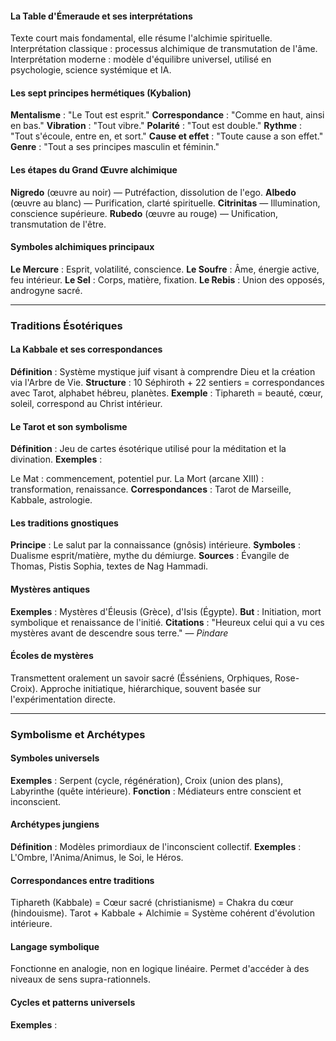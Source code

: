 
#### La Table d'Émeraude et ses interprétations

Texte court mais fondamental, elle résume l'alchimie spirituelle.
Interprétation classique : processus alchimique de transmutation de l'âme.
Interprétation moderne : modèle d'équilibre universel, utilisé en psychologie, science systémique et IA.

#### Les sept principes hermétiques (Kybalion)

**Mentalisme** : "Le Tout est esprit."
**Correspondance** : "Comme en haut, ainsi en bas."
**Vibration** : "Tout vibre."
**Polarité** : "Tout est double."
**Rythme** : "Tout s'écoule, entre en, et sort."
**Cause et effet** : "Toute cause a son effet."
**Genre** : "Tout a ses principes masculin et féminin."

#### Les étapes du Grand Œuvre alchimique

**Nigredo** (œuvre au noir) — Putréfaction, dissolution de l'ego.
**Albedo** (œuvre au blanc) — Purification, clarté spirituelle.
**Citrinitas** — Illumination, conscience supérieure.
**Rubedo** (œuvre au rouge) — Unification, transmutation de l'être.

#### Symboles alchimiques principaux

**Le Mercure** : Esprit, volatilité, conscience.
**Le Soufre** : Âme, énergie active, feu intérieur.
**Le Sel** : Corps, matière, fixation.
**Le Rebis** : Union des opposés, androgyne sacré.

---

### Traditions Ésotériques

#### La Kabbale et ses correspondances

**Définition** : Système mystique juif visant à comprendre Dieu et la création via l'Arbre de Vie.
**Structure** : 10 Séphiroth + 22 sentiers = correspondances avec Tarot, alphabet hébreu, planètes.
**Exemple** : Tiphareth = beauté, cœur, soleil, correspond au Christ intérieur.

#### Le Tarot et son symbolisme

**Définition** : Jeu de cartes ésotérique utilisé pour la méditation et la divination.
**Exemples** :

Le Mat : commencement, potentiel pur.
La Mort (arcane XIII) : transformation, renaissance.
**Correspondances** : Tarot de Marseille, Kabbale, astrologie.

#### Les traditions gnostiques

**Principe** : Le salut par la connaissance (gnôsis) intérieure.
**Symboles** : Dualisme esprit/matière, mythe du démiurge.
**Sources** : Évangile de Thomas, Pistis Sophia, textes de Nag Hammadi.

#### Mystères antiques

**Exemples** : Mystères d'Éleusis (Grèce), d'Isis (Égypte).
**But** : Initiation, mort symbolique et renaissance de l'initié.
**Citations** : "Heureux celui qui a vu ces mystères avant de descendre sous terre." — *Pindare*

#### Écoles de mystères

Transmettent oralement un savoir sacré (Ésséniens, Orphiques, Rose-Croix).
Approche initiatique, hiérarchique, souvent basée sur l'expérimentation directe.

---

### Symbolisme et Archétypes

#### Symboles universels

**Exemples** : Serpent (cycle, régénération), Croix (union des plans), Labyrinthe (quête intérieure).
**Fonction** : Médiateurs entre conscient et inconscient.

#### Archétypes jungiens

**Définition** : Modèles primordiaux de l'inconscient collectif.
**Exemples** : L'Ombre, l'Anima/Animus, le Soi, le Héros.

#### Correspondances entre traditions

Tiphareth (Kabbale) = Cœur sacré (christianisme) = Chakra du cœur (hindouisme).
Tarot + Kabbale + Alchimie = Système cohérent d'évolution intérieure.

#### Langage symbolique

Fonctionne en analogie, non en logique linéaire.
Permet d'accéder à des niveaux de sens supra-rationnels.

#### Cycles et patterns universels

**Exemples** :
